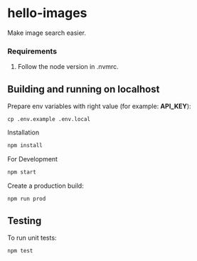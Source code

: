 # hello-images
Make image search easier.

### Requirements
1. Follow the node version in .nvmrc.

## Building and running on localhost

Prepare env variables with right value (for example: **API_KEY**):
```
cp .env.example .env.local
```

Installation
```sh
npm install
```

For Development
```sh
npm start
```

Create a production build:

```sh
npm run prod
```

## Testing

To run unit tests:

```sh
npm test
```
